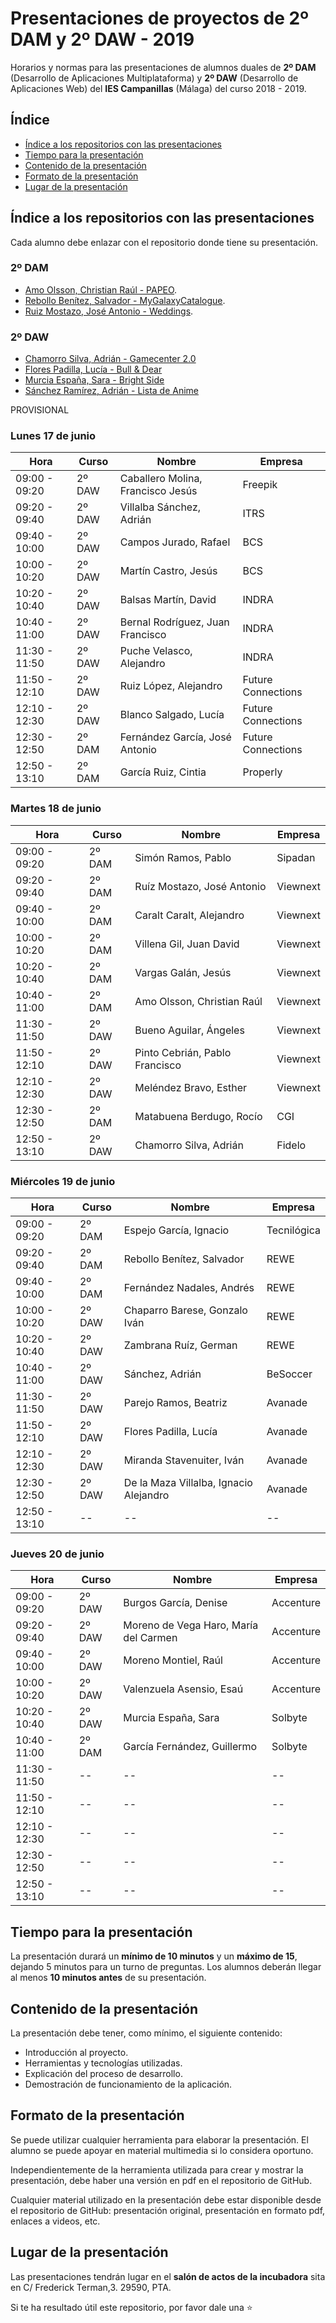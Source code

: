 # Presentaciones de proyectos de 2º DAM y 2º DAW - 2019
Horarios y normas para las presentaciones de alumnos duales de **2º DAM** (Desarrollo de Aplicaciones Multiplataforma) y **2º DAW** (Desarrollo de Aplicaciones Web) del **IES Campanillas** (Málaga) del curso 2018 - 2019.

## Índice

* [Índice a los repositorios con las presentaciones](#índice-a-los-repositorios-con-las-presentaciones)
* [Tiempo para la presentación](#tiempo-para-la-presentación)
* [Contenido de la presentación](#contenido-de-la-presentación)
* [Formato de la presentación](#formato-de-la-presentación)
* [Lugar de la presentación](#lugar-de-la-presentación)

## Índice a los repositorios con las presentaciones

Cada alumno debe enlazar con el repositorio donde tiene su presentación.

### 2º DAM
* [Amo Olsson, Christian Raúl - PAPEO](https://github.com/christianraulamo/Proyecto_Final).
* [Rebollo Benítez, Salvador - MyGalaxyCatalogue](https://github.com/SalvaRebollo/MyGalaxyCatalogueFinal).
* [Ruiz Mostazo, José Antonio - Weddings](https://github.com/joseantonioruizmostazo/Proyecto_Final).

### 2º DAW
* [Chamorro Silva, Adrián - Gamecenter 2.0](https://github.com/AdrianChSilva/GameCenter-2)
* [Flores Padilla, Lucía - Bull & Dear](https://github.com/luciaflores25/PROYECTOFINAL-BULLDEAR)
* [Murcia España, Sara - Bright Side](https://github.com/SaraMurcia/Bright-Side)
* [Sánchez Ramírez, Adrián - Lista de Anime](https://github.com/adriansanchezramirez/Final-Project)

PROVISIONAL

### Lunes 17 de junio

| Hora          	| Curso  	| Nombre                            	| Empresa           	|
|---------------	|--------	|-----------------------------------	|-------------------	|
| 09:00 - 09:20 	| 2º DAW 	| Caballero Molina, Francisco Jesús 	| Freepik           	|
| 09:20 - 09:40 	| 2º DAW 	| Villalba Sánchez, Adrián          	| ITRS              	|
| 09:40 - 10:00 	| 2º DAW 	| Campos Jurado, Rafael             	| BCS               	|
| 10:00 - 10:20 	| 2º DAW 	| Martín Castro, Jesús              	| BCS               	|
| 10:20 - 10:40 	| 2º DAW 	| Balsas Martín, David              	| INDRA             	|
| 10:40 - 11:00 	| 2º DAW 	| Bernal Rodríguez, Juan Francisco  	| INDRA             	|
| 11:30 - 11:50 	| 2º DAW 	| Puche Velasco, Alejandro          	| INDRA             	|
| 11:50 - 12:10 	| 2º DAW 	| Ruiz López, Alejandro             	| Future Connections 	|
| 12:10 - 12:30 	| 2º DAW 	| Blanco Salgado, Lucía             	| Future Connections 	|
| 12:30 - 12:50 	| 2º DAM 	| Fernández García, José Antonio    	| Future Connections 	|
| 12:50 - 13:10 	| 2º DAM 	| García Ruiz, Cintia               	| Properly          	|


### Martes 18 de junio

| Hora          	| Curso  	| Nombre                         	| Empresa  	|
|---------------	|--------	|--------------------------------	|----------	|
| 09:00 - 09:20 	| 2º DAM 	| Simón Ramos, Pablo             	| Sipadan  	|
| 09:20 - 09:40 	| 2º DAM 	| Ruíz Mostazo, José Antonio     	| Viewnext 	|
| 09:40 - 10:00 	| 2º DAM 	| Caralt Caralt, Alejandro       	| Viewnext 	|
| 10:00 - 10:20 	| 2º DAM 	| Villena Gil, Juan David        	| Viewnext 	|
| 10:20 - 10:40 	| 2º DAM 	| Vargas Galán, Jesús            	| Viewnext 	|
| 10:40 - 11:00 	| 2º DAM 	| Amo Olsson, Christian Raúl     	| Viewnext 	|
| 11:30 - 11:50 	| 2º DAW 	| Bueno Aguilar, Ángeles         	| Viewnext 	|
| 11:50 - 12:10 	| 2º DAW 	| Pinto Cebrián, Pablo Francisco 	| Viewnext 	|
| 12:10 - 12:30 	| 2º DAW 	| Meléndez Bravo, Esther         	| Viewnext 	|
| 12:30 - 12:50 	| 2º DAM 	| Matabuena Berdugo, Rocío       	| CGI      	|
| 12:50 - 13:10 	| 2º DAW 	| Chamorro Silva, Adrián         	| Fidelo    |

### Miércoles 19 de junio


| Hora              | Curso      | Nombre                                     | Empresa         |
|---------------    |--------    |----------------------------------------    |-------------    |
| 09:00 - 09:20     | 2º DAM     | Espejo García, Ignacio                     | Tecnilógica     |
| 09:20 - 09:40     | 2º DAM     | Rebollo Benítez, Salvador                  | REWE            |
| 09:40 - 10:00     | 2º DAM     | Fernández Nadales, Andrés                  | REWE            |
| 10:00 - 10:20     | 2º DAW     | Chaparro Barese, Gonzalo Iván              | REWE            |
| 10:20 - 10:40     | 2º DAW     | Zambrana Ruíz, German                      | REWE            |
| 10:40 - 11:00     | 2º DAW     | Sánchez, Adrián                            | BeSoccer        |
| 11:30 - 11:50     | 2º DAW     | Parejo Ramos, Beatriz                      | Avanade         |
| 11:50 - 12:10     | 2º DAW     | Flores Padilla, Lucía                      | Avanade         |
| 12:10 - 12:30     | 2º DAW     | Miranda Stavenuiter, Iván                  | Avanade         |
| 12:30 - 12:50     | 2º DAW     | De la Maza Villalba, Ignacio Alejandro     | Avanade         |
| 12:50 - 13:10     | --         | --                                         | --              |

### Jueves 20 de junio

| Hora          	| Curso  	| Nombre                                	| Empresa   	|
|---------------	|--------	|---------------------------------------	|-----------	|
| 09:00 - 09:20 	| 2º DAW 	| Burgos García, Denise                 	| Accenture 	|
| 09:20 - 09:40 	| 2º DAW 	| Moreno de Vega Haro, María del Carmen 	| Accenture 	|
| 09:40 - 10:00 	| 2º DAW 	| Moreno Montiel, Raúl                  	| Accenture 	|
| 10:00 - 10:20 	| 2º DAW 	| Valenzuela Asensio, Esaú              	| Accenture 	|
| 10:20 - 10:40 	| 2º DAW 	| Murcia España, Sara                   	| Solbyte   	|
| 10:40 - 11:00 	| 2º DAM 	| García Fernández, Guillermo           	| Solbyte   	|
| 11:30 - 11:50 	| --     	| --                                    	| --        	|
| 11:50 - 12:10 	| --     	| --                                    	| --        	|
| 12:10 - 12:30 	| --     	| --                                    	| --        	|
| 12:30 - 12:50 	| --     	| --                                    	| --        	|
| 12:50 - 13:10 	| --     	| --                                    	| --        	|


## Tiempo para la presentación

La presentación durará un **mínimo de 10 minutos** y un **máximo de 15**, dejando 5 minutos para un turno de preguntas. Los alumnos deberán llegar al menos **10 minutos antes** de su presentación.

## Contenido de la presentación

La presentación debe tener, como mínimo, el siguiente contenido:

* Introducción al proyecto.
* Herramientas y tecnologías utilizadas.
* Explicación del proceso de desarrollo.
* Demostración de funcionamiento de la aplicación.

## Formato de la presentación

Se puede utilizar cualquier herramienta para elaborar la presentación. El alumno se puede apoyar en material multimedia si lo considera oportuno.

Independientemente de la herramienta utilizada para crear y mostrar la presentación, debe haber una versión en pdf en el repositorio de GitHub.

Cualquier material utilizado en la presentación debe estar disponible desde el repositorio de GitHub: presentación original, presentación en formato pdf, enlaces a videos, etc.

## Lugar de la presentación

Las presentaciones tendrán lugar en el **salón de actos de la incubadora** sita en C/ Frederick Terman,3. 29590, PTA.

Si te ha resultado útil este repositorio, por favor dale una :star:

